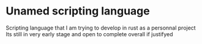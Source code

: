 # Unamed scripting language
Scripting language that I am trying to develop in rust as a personnal project
Its still in very early stage and open to complete overall if justifyed
